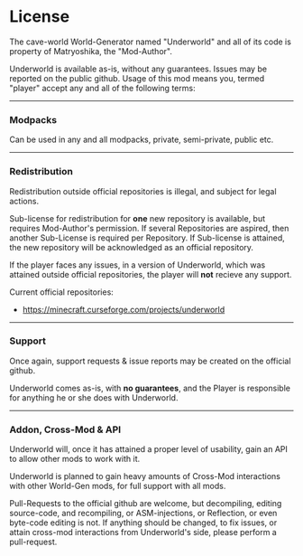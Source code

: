 # License
The cave-world World-Generator named "Underworld" and all of its code is property of Matryoshika, the "Mod-Author".

Underworld is available as-is, without any guarantees. Issues may be reported on the public github. Usage of this mod means you, termed 
"player" 
accept any and all of the following terms:

------

### Modpacks
Can be used in any and all modpacks, private, semi-private, public etc.

---

### Redistribution

Redistribution outside official repositories is illegal, and subject for legal actions.

Sub-license for redistribution for **one** new repository is available, but requires Mod-Author's permission. If several Repositories are 
aspired, then another Sub-License is required per Repository. If Sub-license is attained, the new repository will be acknowledged as an 
official repository.

If the player faces any issues, in a version of Underworld, which was attained outside official repositories, the player will **not** recieve 
any support.

Current official repositories:
- https://minecraft.curseforge.com/projects/underworld

---

### Support

Once again, support requests & issue reports may be created on the official github.

Underworld comes as-is, with **no guarantees**, and the Player is responsible for anything he or she does with Underworld.

---

### Addon, Cross-Mod & API

Underworld will, once it has attained a proper level of usability, gain an API to allow other mods to work with it.

Underworld is planned to gain heavy amounts of Cross-Mod interactions with other World-Gen mods, for full support with all mods.

Pull-Requests to the official github are welcome, but decompiling, editing source-code, and recompiling, or ASM-injections, or Reflection, or 
even byte-code editing is not. If anything should be changed, to fix issues, or attain cross-mod interactions from Underworld's side, please 
perform a pull-request. 
